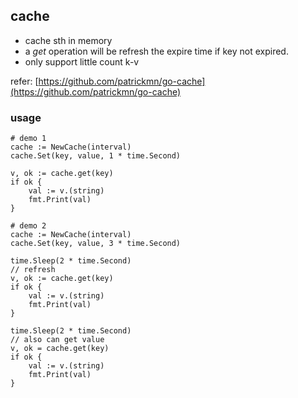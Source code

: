 ## cache
* cache sth in memory
* a *get* operation will be refresh the expire time if key not expired.
* only support little count k-v

refer: [https://github.com/patrickmn/go-cache](https://github.com/patrickmn/go-cache)
### usage


    # demo 1
    cache := NewCache(interval)
    cache.Set(key, value, 1 * time.Second)

    v, ok := cache.get(key)
    if ok {
        val := v.(string)
        fmt.Print(val)
    }

    # demo 2
    cache := NewCache(interval)
    cache.Set(key, value, 3 * time.Second)

    time.Sleep(2 * time.Second)
    // refresh
    v, ok := cache.get(key)
    if ok {
        val := v.(string)
        fmt.Print(val)
    }

    time.Sleep(2 * time.Second)
    // also can get value
    v, ok = cache.get(key)
    if ok {
        val := v.(string)
        fmt.Print(val)
    }









